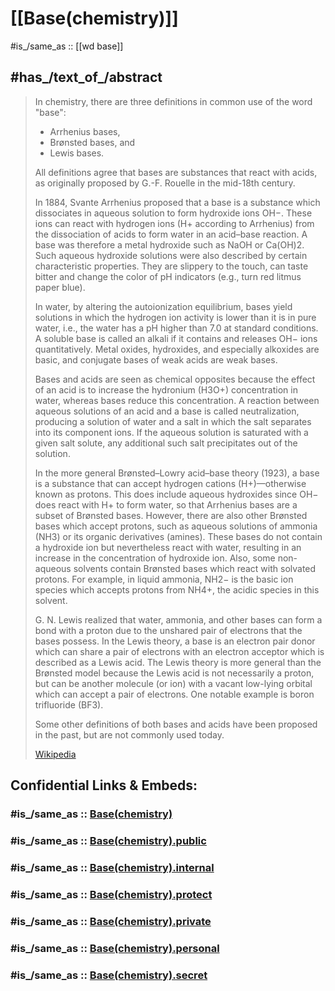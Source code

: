 ﻿---
aliases:
- "Base (chemistry)"
- Base(chemistry)
Commons_category: Bases
described_by_source:
- '[[_Standards/WikiData/WD~New_Encyclopedic_Dictionary,19190511]]'
- '[[_Standards/WikiData/WD~Armenian_Soviet_Encyclopedia,_vol._6,124737633]]'
different_from:
- '[[_Standards/WikiData/WD~alkali,485742]]'
- '[[_Standards/WikiData/WD~base,29841371]]'
has_id_wikidata: Q11193
has_use:
- '[[_Standards/WikiData/WD~acid_base_reaction,378751]]'
- '[[_Standards/WikiData/WD~acidity_regulator,898753]]'
IEV_number: 114-01-18
image: "http://commons.wikimedia.org/wiki/Special:FilePath/Sodium%20hydroxide%20solution.jpg"
instance_of: '[[_Standards/WikiData/WD~class_of_chemical_entities_with_similar_applications_or_functions,56256173]]'
opposite_of: '[[_Standards/WikiData/WD~acid,11158]]'
subclass_of: '[[_Standards/WikiData/WD~chemical_compound,11173]]'
---

# [[Base(chemistry)]] 

#is_/same_as :: [[wd base]]

## #has_/text_of_/abstract 

> In chemistry, there are three definitions in common use of the word "base": 
> - Arrhenius bases, 
> - Brønsted bases, and 
> - Lewis bases. 
> 
> All definitions agree that bases are substances that react with acids, 
> as originally proposed by G.-F. Rouelle in the mid-18th century.
>
> In 1884, Svante Arrhenius proposed that a base is a substance which dissociates in aqueous solution to form hydroxide ions OH−. These ions can react with hydrogen ions (H+ according to Arrhenius) from the dissociation of acids to form water in an acid–base reaction. A base was therefore a metal hydroxide such as NaOH or Ca(OH)2. Such aqueous hydroxide solutions were also described by certain characteristic properties. They are slippery to the touch, can taste bitter and change the color of pH indicators (e.g., turn red litmus paper blue).
>
> In water, by altering the autoionization equilibrium, bases yield solutions in which the hydrogen ion activity is lower than it is in pure water, i.e., the water has a pH higher than 7.0 at standard conditions. A soluble base is called an alkali if it contains and releases OH− ions quantitatively. Metal oxides, hydroxides, and especially alkoxides are basic, and conjugate bases of weak acids are weak bases.
>
> Bases and acids are seen as chemical opposites because the effect of an acid is to increase the hydronium (H3O+) concentration in water, whereas bases reduce this concentration. A reaction between aqueous solutions of an acid and a base is called neutralization, producing a solution of water and a salt in which the salt separates into its component ions. If the aqueous solution is saturated with a given salt solute, any additional such salt precipitates out of the solution.
>
> In the more general Brønsted–Lowry acid–base theory (1923), a base is a substance that can accept hydrogen cations (H+)—otherwise known as protons. This does include aqueous hydroxides since OH− does react with H+ to form water, so that Arrhenius bases are a subset of Brønsted bases. However, there are also other Brønsted bases which accept protons, such as aqueous solutions of ammonia (NH3) or its organic derivatives (amines). These bases do not contain a hydroxide ion but nevertheless react with water, resulting in an increase in the concentration of hydroxide ion. Also, some non-aqueous solvents contain Brønsted bases which react with solvated protons. For example, in liquid ammonia, NH2− is the basic ion species which accepts protons from NH4+, the acidic species in this solvent.
>
> G. N. Lewis realized that water, ammonia, and other bases can form a bond with a proton due to the unshared pair of electrons that the bases possess. In the Lewis theory, a base is an electron pair donor which can share a pair of electrons with an electron acceptor which is described as a Lewis acid. The Lewis theory is more general than the Brønsted model because the Lewis acid is not necessarily a proton, but can be another molecule (or ion) with a vacant low-lying orbital which can accept a pair of electrons. One notable example is boron trifluoride (BF3).
>
> Some other definitions of both bases and acids have been proposed in the past, but are not commonly used today.
>
> [Wikipedia](https://en.wikipedia.org/wiki/Base%20(chemistry))


## Confidential Links & Embeds: 

### #is_/same_as :: [Base(chemistry)](/_Standards/chemic/inOrganic/Base(chemistry).md) 

### #is_/same_as :: [Base(chemistry).public](/_public/chemic/inOrganic/Base(chemistry).public.md) 

### #is_/same_as :: [Base(chemistry).internal](/_internal/chemic/inOrganic/Base(chemistry).internal.md) 

### #is_/same_as :: [Base(chemistry).protect](/_protect/chemic/inOrganic/Base(chemistry).protect.md) 

### #is_/same_as :: [Base(chemistry).private](/_private/chemic/inOrganic/Base(chemistry).private.md) 

### #is_/same_as :: [Base(chemistry).personal](/_personal/chemic/inOrganic/Base(chemistry).personal.md) 

### #is_/same_as :: [Base(chemistry).secret](/_secret/chemic/inOrganic/Base(chemistry).secret.md)

